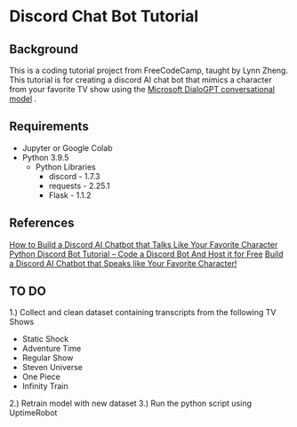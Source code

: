 # Discord Chat Bot Tutorial

## Background
This is a coding tutorial project from FreeCodeCamp, taught by Lynn Zheng. This tutorial is for creating a discord AI chat bot that mimics a character from your favorite TV show using the [Microsoft DialoGPT conversational model](https://huggingface.co/microsoft/DialoGPT-medium) .

## Requirements

- Jupyter or Google Colab
- Python 3.9.5
	- Python Libraries
		- discord - 1.7.3
		- requests - 2.25.1
		- Flask - 1.1.2


## References
[How to Build a Discord AI Chatbot that Talks Like Your Favorite Character](https://www.freecodecamp.org/news/discord-ai-chatbot/)
[Python Discord Bot Tutorial – Code a Discord Bot And Host it for Free](https://www.freecodecamp.org/news/create-a-discord-bot-with-python/)
[Build a Discord AI Chatbot that Speaks like Your Favorite Character!](https://github.com/RuolinZheng08/twewy-discord-chatbot)



## TO DO

1.) Collect and clean dataset containing transcripts from the following TV Shows
- Static Shock
- Adventure Time
- Regular Show
- Steven Universe
- One Piece
- Infinity Train

2.) Retrain model with new dataset
3.) Run the python script using UptimeRobot
